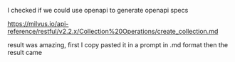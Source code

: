 
I checked if we could use openapi to generate openapi specs


https://milvus.io/api-reference/restful/v2.2.x/Collection%20Operations/create_collection.md

result was amazing, first I copy pasted it in a prompt in .md format then the result came

